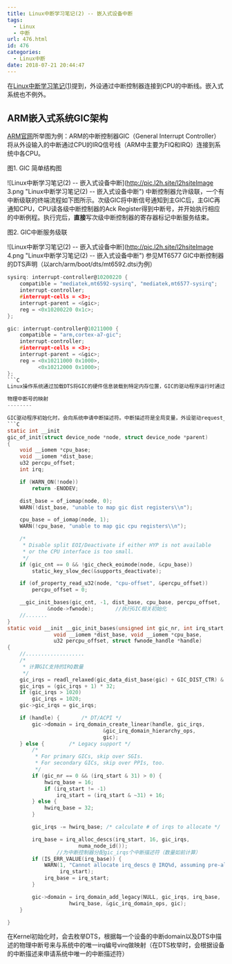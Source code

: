 ```yaml
---
title: Linux中断学习笔记(2) -- 嵌入式设备中断
tags:
  - Linux
  - 中断
url: 476.html
id: 476
categories:
  - Linux中断
date: 2018-07-21 20:44:47
---
```


在[Linux中断学习笔记(1)](http://l2h.site/linux-interrupt-1/)提到，外设通过中断控制器连接到CPU的中断线。嵌入式系统也不例外。

ARM嵌入式系统GIC架构
-------------

[ARM官网](http://infocenter.arm.com/help/index.jsp?topic=/com.arm.doc.dai0176c/ar01s03s01.html)所举图为例：ARM的中断控制器GIC（General Interrupt Controller）将从外设输入的中断通过CPU的IRQ信号线（ARM中主要为FIQ和IRQ）连接到系统中各CPU。

图1. GIC 简单结构图

![Linux中断学习笔记(2) -- 嵌入式设备中断](http://pic.l2h.site/l2hsiteImage 3.png "Linux中断学习笔记(2) -- 嵌入式设备中断") 中断控制器允许级联，一个有中断级联的终端流程如下图所示。次级GIC将中断信号通知到主GIC后，主GIC再通知CPU，CPU读各级中断控制器的Ack Register得到中断号，并开始执行相应的中断例程。执行完后，**直接**写次级中断控制器的寄存器标记中断服务结束。

图2. GIC中断服务级联

![Linux中断学习笔记(2) -- 嵌入式设备中断](http://pic.l2h.site/l2hsiteImage 4.png "Linux中断学习笔记(2) -- 嵌入式设备中断") 参见MT6577 GIC中断控制器的DTS声明（以arch/arm/boot/dts/mt6592.dtsi为例）
```C
sysirq: interrupt-controller@10200220 {
    compatible = "mediatek,mt6592-sysirq", "mediatek,mt6577-sysirq";
    interrupt-controller;
    #interrupt-cells = <3>;
    interrupt-parent = <&gic>;
    reg = <0x10200220 0x1c>;
};

gic: interrupt-controller@10211000 {
    compatible = "arm,cortex-a7-gic";
    interrupt-controller;
    #interrupt-cells = <3>;
    interrupt-parent = <&gic>;
    reg = <0x10211000 0x1000>,
          <0x10212000 0x1000>;
};
```C
Linux操作系统通过加载DTS将GIC的硬件信息装载到特定内存位置，GIC的驱动程序运行时通过DTS的API读取到这些硬件信息（例如寄存器地址）来控制中断的处理。

物理中断号的映射
--------

GIC驱动程序初始化时，会向系统申请中断描述符。中断描述符是全局变量，外设驱动request_irq传入的第一个参数便是中断描述符的索引。外设根据DTS中对应的物理中断号和其所在的中断Domain，便可以得到外设的虚拟中断id（即中断描述符的索引）
```C
static int __init
gic_of_init(struct device_node *node, struct device_node *parent)
{
    void __iomem *cpu_base;
    void __iomem *dist_base;
    u32 percpu_offset;
    int irq;

    if (WARN_ON(!node))
        return -ENODEV;

    dist_base = of_iomap(node, 0);
    WARN(!dist_base, "unable to map gic dist registers\\n");

    cpu_base = of_iomap(node, 1);
    WARN(!cpu_base, "unable to map gic cpu registers\\n");

    /*
     * Disable split EOI/Deactivate if either HYP is not available
     * or the CPU interface is too small.
     */
    if (gic_cnt == 0 && !gic_check_eoimode(node, &cpu_base))
        static_key_slow_dec(&supports_deactivate);

    if (of_property_read_u32(node, "cpu-offset", &percpu_offset))
        percpu_offset = 0;

    __gic_init_bases(gic_cnt, -1, dist_base, cpu_base, percpu_offset,
             &node->fwnode);       //执行GIC相关初始化
    //.......
}
static void __init __gic_init_bases(unsigned int gic_nr, int irq_start,
			   void __iomem *dist_base, void __iomem *cpu_base,
			   u32 percpu_offset, struct fwnode_handle *handle)
{
	//...................
	/*
	 * 计算GIC支持的IRQ数量
	 */
	gic_irqs = readl_relaxed(gic_data_dist_base(gic) + GIC_DIST_CTR) & 0x1f;
	gic_irqs = (gic_irqs + 1) * 32;
	if (gic_irqs > 1020)
		gic_irqs = 1020;
	gic->gic_irqs = gic_irqs;

	if (handle) {		/* DT/ACPI */
		gic->domain = irq_domain_create_linear(handle, gic_irqs,
						       &gic_irq_domain_hierarchy_ops,
						       gic);
	} else {		/* Legacy support */
		/*
		 * For primary GICs, skip over SGIs.
		 * For secondary GICs, skip over PPIs, too.
		 */
		if (gic_nr == 0 && (irq_start & 31) > 0) {
			hwirq_base = 16;
			if (irq_start != -1)
				irq_start = (irq_start & ~31) + 16;
		} else {
			hwirq_base = 32;
		}

		gic_irqs -= hwirq_base; /* calculate # of irqs to allocate */

		irq_base = irq_alloc_descs(irq_start, 16, gic_irqs,
					   numa_node_id());
                //为中断控制器分配gic_irqs个中断描述符（数量如前计算）
		if (IS_ERR_VALUE(irq_base)) {
			WARN(1, "Cannot allocate irq_descs @ IRQ%d, assuming pre-allocated\\n",
			     irq_start);
			irq_base = irq_start;
		}

		gic->domain = irq_domain_add_legacy(NULL, gic_irqs, irq_base,
					hwirq_base, &gic_irq_domain_ops, gic);
	}

}
```
在Kernel初始化时，会去枚举DTS，根据每一个设备的中断domain以及DTS中描述的物理中断号来与系统中的唯一irq编号virq做映射（在DTS枚举时，会根据设备的中断描述来申请系统中唯一的中断描述符）